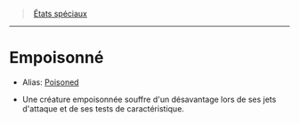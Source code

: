 ﻿> [États spéciaux](hd_conditions.md)

---

# Empoisonné

- Alias: [Poisoned](srd_conditions_poisoned.md)

* Une créature empoisonnée souffre d'un désavantage lors de ses jets d'attaque et de ses tests de caractéristique.

